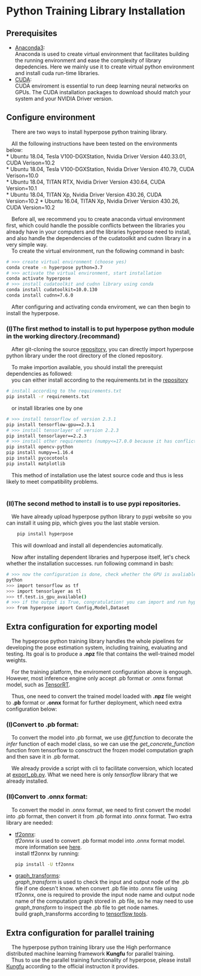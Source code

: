 # Python Training Library Installation

## Prerequisites
* [Anaconda3](https://www.anaconda.com/products/individual):<br>
    Anaconda is used to create virtual environment that facilitates building the running environment and ease the complexity of library depedencies. Here we mainly use it to create virtual python environment and install cuda run-time libraries.
* [CUDA](https://developer.nvidia.com/cuda-downloads):<br>
    CUDA enviroment is essential to run deep learning neural networks on GPUs. The CUDA installation packages to download should match your system and your NVIDIA Driver version. 

## Configure environment
&emsp;There are two ways to install hyperpose python training library.

&emsp;All the following instructions have been tested on the environments below:<br>
    * Ubuntu 18.04, Tesla V100-DGXStation, Nvidia Driver Version 440.33.01, CUDA Verison=10.2  
    * Ubuntu 18.04, Tesla V100-DGXStation, Nvidia Driver Version 410.79, CUDA Verison=10.0  
    * Ubuntu 18.04, TITAN RTX, Nvidia Driver Version 430.64, CUDA Version=10.1  
    * Ubuntu 18.04, TITAN Xp, Nvidia Driver Version 430.26, CUDA Version=10.2
    * Ubuntu 16.04, TITAN Xp, Nvidia Driver Version 430.26, CUDA Version=10.2

&emsp;Before all, we recommend you to create anaconda virtual environment first, which could handle the possible conflicts between the libraries you already have in your computers and the libraries hyperpose need to install, and also handle the dependencies of the cudatoolkit and cudnn library in a very simple way.<br>
&emsp;To create the virtual environment, run the following command in bash:
```bash
# >>> create virtual environment (choose yes)
conda create -n hyperpose python=3.7
# >>> activate the virtual environment, start installation
conda activate hyperpose
# >>> install cudatoolkit and cudnn library using conda
conda install cudatoolkit=10.0.130
conda install cudnn=7.6.0
```

&emsp;After configuring and activating conda enviroment, we can then begin to install the hyperpose.<br>

### (I)The first method to install is to put hyperpose python module in the working directory.(recommand)<br>
&emsp;After git-cloning the source [repository](https://github.com/tensorlayer/hyperpose.git), you can directly import hyperpose python library under the root directory of the cloned repository.<br>

&emsp;To make importion available, you should install the prerequist dependencies as followed:<br>
&emsp;you can either install according to the requirements.txt in the [repository](https://github.com/tensorlayer/hyperpose.git)

```bash
# install according to the requirements.txt
pip install -r requirements.txt
```

&emsp;or install libraries one by one

```bash
# >>> install tensorflow of version 2.3.1
pip install tensorflow-gpu==2.3.1
# >>> install tensorlayer of version 2.2.3
pip install tensorlayer==2.2.3
# >>> install other requirements (numpy<=17.0.0 because it has conflicts with pycocotools)
pip install opencv-python
pip install numpy==1.16.4
pip install pycocotools
pip install matplotlib
```

&emsp;This method of installation use the latest source code and thus is less likely to meet compatibility problems.<br><br>

### (II)The second method to install is to use pypi repositories.<br>
&emsp;We have already upload hyperpose python library to pypi website so you can install it using pip, which gives you the last stable version.

```bash
    pip install hyperpose
```

&emsp;This will download and install all dependencies automatically.

&emsp;Now after installing dependent libraries and hyperpose itself, let's check whether the installation successes.
run following command in bash:
```bash
# >>> now the configuration is done, check whether the GPU is avaliable.
python
>>> import tensorflow as tf
>>> import tensorlayer as tl
>>> tf.test.is_gpu_available()
# >>> if the output is True, congratulation! you can import and run hyperpose now
>>> from hyperpose import Config,Model,Dataset
```

## Extra configuration for exporting model
&emsp;The hypeprose python training library handles the whole pipelines for developing the pose estimation system, including training, evaluating and testing. Its goal is to produce a **.npz** file that contains the well-trained model weights.

&emsp;For the training platform, the enviroment configuration above is engough. However, most inference engine only accept .pb format or .onnx format model, such as [TensorRT](https://docs.nvidia.com/deeplearning/tensorrt/install-guide/index.html).

&emsp;Thus, one need to convert the trained model loaded with **.npz** file weight to **.pb** format or **.onnx** format for further deployment, which need extra configuration below:<br>

### (I)Convert to .pb format:<br>
&emsp;To convert the model into .pb format, we use *@tf.function* to decorate the *infer* function of each model class, so we can use the *get_concrete_function* function from tensorflow to consctruct the frozen model computation graph and then save it in .pb format.

&emsp;We already provide a script with cli to facilitate conversion, which located at [export_pb.py](https://github.com/tensorlayer/hyperpose/blob/master/export_pb.py). What we need here is only *tensorflow* library that we already installed.

### (II)Convert to .onnx format:<br>
&emsp;To convert the model in .onnx format, we need to first convert the model into .pb format, then convert it from .pb format into .onnx format. Two extra library are needed:

* [tf2onnx](https://github.com/onnx/tensorflow-onnx):<br>
*tf2onnx* is used to convert .pb format model into .onnx format model. more information see [here](https://github.com/onnx/tensorflow-onnx).<br>
install tf2onnx by running:

    ```bash
    pip install -U tf2onnx
    ```

* [graph_transforms](https://github.com/tensorflow/tensorflow/tree/master/tensorflow/tools/graph_transforms#using-the-graph-transform-tool):<br>
*graph_transform* is used to check the input and output node of the .pb file if one doesn't know. when convert .pb file into .onnx file using tf2onnx, one is required to provide the input node name and output node name of the computation graph stored in .pb file, so he may need to use *graph_transform* to inspect the .pb file to get node names.<br>
build graph_transforms according to [tensorflow tools](https://github.com/tensorflow/tensorflow/tree/master/tensorflow/tools/graph_transforms#using-the-graph-transform-tool).

## Extra configuration for parallel training
&emsp;The hyperpose python training library use the High performance distributed machine learning framework **Kungfu** for parallel training.<br>
&emsp;Thus to use the parallel training functionality of hyperpose, please install [Kungfu](https://github.com/lsds/KungFu) according to the official instructon it provides.



